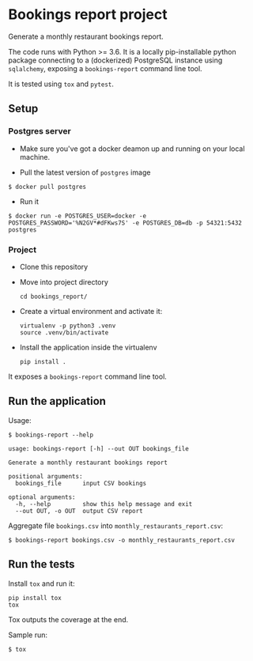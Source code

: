 # Bookings report project

Generate a monthly restaurant bookings report.

The code runs with Python >= 3.6. It is a locally pip-installable python package connecting to
a (dockerized) PostgreSQL instance using `sqlalchemy`, exposing a `bookings-report` command line
tool.

It is tested using `tox` and `pytest`.

## Setup

### Postgres server

* Make sure you've got a docker deamon up and running on your local machine.

* Pull the latest version of `postgres` image
```
$ docker pull postgres
```

* Run it
```
$ docker run -e POSTGRES_USER=docker -e POSTGRES_PASSWORD='%N2GV*#dFKws7S' -e POSTGRES_DB=db -p 54321:5432 postgres
```

### Project

* Clone this repository

* Move into project directory
  ```
  cd bookings_report/
  ```

* Create a virtual environment and activate it:
  ```
  virtualenv -p python3 .venv
  source .venv/bin/activate
  ```

* Install the application inside the virtualenv
  ```
  pip install .
  ```

It exposes a `bookings-report` command line tool.

## Run the application

Usage:

```
$ bookings-report --help

usage: bookings-report [-h] --out OUT bookings_file

Generate a monthly restaurant bookings report

positional arguments:
  bookings_file      input CSV bookings

optional arguments:
  -h, --help         show this help message and exit
  --out OUT, -o OUT  output CSV report
```

Aggregate file `bookings.csv` into `monthly_restaurants_report.csv`:

```
$ bookings-report bookings.csv -o monthly_restaurants_report.csv
```

## Run the tests

Install `tox` and run it:

```
pip install tox
tox
```

Tox outputs the coverage at the end.

Sample run:

```
$ tox
```
